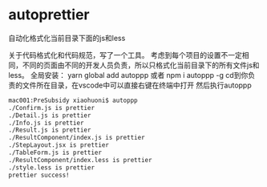 # autoprettier
自动化格式化当前目录下面的js和less

关于代码格式化和代码规范，写了一个工具。
考虑到每个项目的设置不一定相同，不同的页面由不同的开发人员负责，所以只格式化当前目录下的所有文件js和less。
全局安装： yarn global add autoppp 或者 npm i autoppp -g
cd到你负责的文件所在目录，在vscode中可以直接右键在终端中打开
然后执行autoppp
```sh
mac001:PreSubsidy xiaohuoni$ autoppp
./Confirm.js is prettier
./Detail.js is prettier
./Info.js is prettier
./Result.js is prettier
./ResultComponent/index.js is prettier
./StepLayout.jsx is prettier
./TableForm.js is prettier
./ResultComponent/index.less is prettier
./style.less is prettier
prettier success!
```

